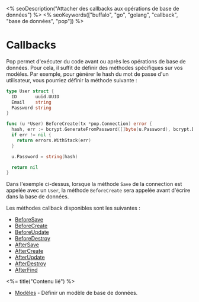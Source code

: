 <% seoDescription("Attacher des callbacks aux opérations de base de données") %>
<% seoKeywords(["buffalo", "go", "golang", "callback", "base de données", "pop"]) %>

# Callbacks

Pop permet d'exécuter du code avant ou après les opérations de base de données. Pour cela, il suffit de définir des méthodes spécifiques sur vos modèles. Par exemple, pour générer le hash du mot de passe d'un utilisateur, vous pourriez définir la méthode suivante :

```go
type User struct {
  ID       uuid.UUID
  Email    string
  Password string
}

func (u *User) BeforeCreate(tx *pop.Connection) error {
  hash, err := bcrypt.GenerateFromPassword([]byte(u.Password), bcrypt.DefaultCost)
  if err != nil {
    return errors.WithStack(err)
  }

  u.Password = string(hash)

  return nil
}
```

Dans l'exemple ci-dessus, lorsque la méthode `Save` de la connection est appelée avec un `User`, la méthode `BeforeCreate` sera appelée avant d'écrire dans la base de données.

Les méthodes callback disponibles sont les suivantes :

* [BeforeSave](https://godoc.org/github.com/gobuffalo/pop#BeforeSaveable)
* [BeforeCreate](https://godoc.org/github.com/gobuffalo/pop#BeforeCreateable)
* [BeforeUpdate](https://godoc.org/github.com/gobuffalo/pop#BeforeUpdateable)
* [BeforeDestroy](https://godoc.org/github.com/gobuffalo/pop#BeforeDestroyable)
* [AfterSave](https://godoc.org/github.com/gobuffalo/pop#AfterSaveable)
* [AfterCreate](https://godoc.org/github.com/gobuffalo/pop#AfterCreateable)
* [AfterUpdate](https://godoc.org/github.com/gobuffalo/pop#AfterUpdateable)
* [AfterDestroy](https://godoc.org/github.com/gobuffalo/pop#AfterDestroyable)
* [AfterFind](https://godoc.org/github.com/gobuffalo/pop#AfterFindable)

<%= title("Contenu lié") %>

* [Modèles](/fr/docs/db/models) - Définir un modèle de base de données.